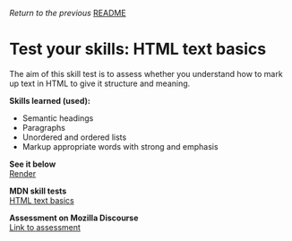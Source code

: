 <span><i>Return to the previous</i> <a href="https://github.com/alexandre-j-dev/Mozilla-Developer-Network-HTML/tree/main/Test%20your%20skills_%20HTML%20text%20basics"> README</a></span>

<h1>Test your skills: HTML text basics </h1>

<p> The aim of this skill test is to assess whether you understand how to mark up text in HTML to give it structure and meaning. </p>

<strong>Skills learned (used):</strong>
<ul>  
<li>Semantic headings</li>
<li>Paragraphs</li>
<li>Unordered and ordered lists</li>
<li>Markup appropriate words with strong and emphasis</li>  
</ul>

<strong>See it below</strong><br>
<a href="https://htmlpreview.github.io/?https://github.com/alexandre-j-dev/Mozilla-Developer-Network-HTML/blob/main/Test%20your%20skills_%20HTML%20text%20basics/index.html"> Render </a><br>

<strong>MDN skill tests</strong><br>
<a href="https://developer.mozilla.org/en-US/docs/Learn/HTML/Introduction_to_HTML/Test_your_skills:_HTML_text_basics"> HTML text basics </a>

<strong>Assessment on Mozilla Discourse</strong><br>
<a href="https://discourse.mozilla.org/t/assessment-wanted-for-html-text-basics-skill-test-1/106331">Link to assessment </a>
